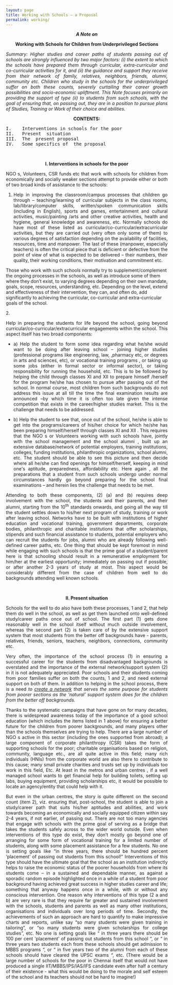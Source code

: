 ```yaml
---
layout: page
title: Working with Schools – a Proposal
permalink: working/
---
```

<p style="text-align: center;"><strong><em>A Note on</em></strong></p>
<p style="text-align: center;"><strong>Working with Schools for Children from Underprivileged Sections</strong></p>

<p style="text-align:justify; text-justify: inter-word"><em>Summary: Higher studies and career paths of students passing out of schools are strongly influenced by two major factors: (i) the extent to which the schools have prepared them through curricular, extra-curricular and co-curricular activities for it, and (ii)  the guidance and support they receive from their network of family, relatives, neighbors, friends, alumni, community etc. Children who study in the schools for the underprivileged suffer on both these counts, severely curtailing their career growth possibilities and socio-economic upliftment. This Note focuses primarily on providing the support of type (ii) to students from such  schools,  with the  goal of ensuring that, on passing out, they are in a position  to pursue  plans of  Studies, Training or Work of their choice and abilities.</em></p>


<p style="text-align: center;"><strong>CONTENTS:</strong></p>
<pre>
I.    Interventions in schools for the poor
II.   Present  situation
III.  The  present proposal
IV.   Some specifics of  the proposal
</pre>
<br>

<p style="text-align: center;"><strong>I.    Interventions in schools for the poor</strong></p>

<p style="text-align:justify; text-justify: inter-word">NGO s, Volunteers, CSR funds etc that work with schools for children from economically and socially weaker sections attempt to  provide either or both of  two broad kinds of assistance to the schools:</p>

1.	<p style="text-align:justify; text-justify: inter-word">Help in improving the classroom/campus processes that children go through – teaching/learning of curricular subjects in the class rooms, lab/library/computer skills, written/spoken communication skills (including in English), sports and games, entertainment and cultural activities, music/painting /arts and other creative activities, health and hygiene, general knowledge and awareness, etc.  Normally schools do have most of these listed as curricular/co-curricular/extracurricular activities, but they are carried out (very often only some of them) to various degrees of satisfaction depending on the availability of facilities, resources, time and manpower. The last of these (manpower, especially teachers) is often the critical piece that is deficient or defective from the point of view of what is expected to be delivered – their numbers, their quality, their working conditions, their motivation and commitment  etc.<br>  
Those who work with such schools normally try to supplement/complement the ongoing processes in the schools, as well as  introduce some of them where they don’t exist, to varying degrees depending on their own mandate, goals, scope, resources, understanding, etc. Depending on the level, extend and effectiveness of their intervention, they can, and often do,  add significantly to achieving the curricular, co-curricular and extra-curricular  goals of the school.</p>
2.	<p style="text-align:justify; text-justify: inter-word">Help in preparing the students for life beyond the school, going beyond curricular/co-curricular/extracurricular engagements within the school. This aspect itself has  two broad components:</p>
 - <p style="text-align:justify; text-justify: inter-word">a) Help the student to  form some idea regarding what he/she would want to be doing after  leaving school – joining higher studies (professional programs like engineering, law, ,pharmacy  etc, or degrees in arts and sciences, etc),  or vocational training  programs , or taking up  some jobs (either in formal sector or informal sector), or taking responsibility for running the household, etc. This is to be followed by helping the child through classes XI and XII to prepare himself /herself for the program he/she has chosen to pursue after passing out of the school. In normal course, most children from such backgrounds do not address this issue at all till the time the final examination results are announced –by which time it is often too late given the intense competition that exists in the career/higher studies  market. This is the challenge that needs to be addressed.</p>
 - <p style="text-align:justify; text-justify: inter-word">b) Help the student to see that, once out of the school, he/she is able to get into the programs/careers  of his/her choice  for which he/she has been preparing  himself/herself  through classes XI and XII . This requires that the NGO s or Volunteers working with such schools have, jointly with the school management and the school alumni , built up  an extensive database/network of potential employers, training institutions, colleges, funding institutions, philanthropic organizations, school alumni, etc. The student should be able to see this picture and then decide where all he/she can find openings for himself/herself, keeping in mind one's aptitude, preparedness, affordability etc. Here again , all the preparations that a student from such schools undergo  under normal circumstances  hardly go beyond preparing for the school final examinations – and herein lies the challenge that needs to be met.</p>

<p style="text-align:justify; text-justify: inter-word">Attending to both these components, (2) (a) and (b) requires deep involvement with the school, the students and  their parents, and their alumni, starting from the 10<sup>th</sup> standards onwards, and going all the way till the student settles down to his/her next program of study, training or work after leaving school. Networks have to be built with institutions of higher education and  vocational training, government departments, corporate bodies, philanthropic and charitable institutions that offer scholarships, stipends and such financial assistance to students, potential employers who can recruit the students for  jobs, alumni who are already following well-defined career paths, etc. One thing that should be kept foremost in mind while engaging with such schools is that the prime goal of a student/parent here is that schooling should result in a remunerative employment for him/her at the earliest opportunity; immediately on passing out if possible, or after another 2-3 years of study at most. This aspect would be considerably different from the case of  children from well to do backgrounds attending well known schools.</p>

<br>
<p style="text-align: center;"><strong>II.   Present  situation</strong></p>

<p style="text-align:justify; text-justify: inter-word">Schools for the well to do also have both these processes, 1 and 2, that help them do well in the school, as well as get them launched onto well-defined study/career paths once out of school. The first part (1) gets done reasonably well in the school itself without much outside involvement, whereas the second part (2) is taken care of by the extensive support system that most students from the better off backgrounds have  -  parents, relatives, friends, seniors, teachers, neighbors, connections, community etc.</p>

<p style="text-align:justify; text-justify: inter-word">Very often, the importance of the school process (1) in ensuring a successful career for the students from disadvantaged backgrounds is overstated and the importance of the external network/support system (2) in it is not adequately appreciated. Poor schools and their students coming from poor families suffer on both the counts, 1 and 2, and need external support on both of them. In addition to helping in the school process, there is a need <em>to <span style="text-decoration: underline">create a network</span> that serves the same purpose for students from poorer sections as the ‘natural’ support system does for the children from the better off backgrounds.</em></p>


<p style="text-align:justify; text-justify: inter-word">Thanks to the systematic campaigns that have gone on for many decades, there is widespread awareness today of the importance of a good school education (which includes the items listed in 1 above) for ensuring a better future for the children from poorer backgrounds, and many players other than the schools themselves are trying to help. There are a large number of NGO s active in this sector (including the ones supported from abroad); a large component of corporate philanthropy (CSR) takes the form of supporting schools for the poor; charitable organisations based on religion, community, language etc.,  are all quite active in this field; many rich individuals (HNIs) from the corporate world  are also there  to contribute to this cause; many small private charities and trusts set up by individuals too work in this field, Etc. At least in the metros and urban centres , if a well managed school wants to get financial help for building toilets, setting up labs, buying equipment, providing scholarships etc, it would be possible to locate an agency/entity that could help with it.</p>

<p style="text-align:justify; text-justify: inter-word">But even in the urban centres, the story is quite different on the second count (item 2), viz. ensuring that, post-school, the student is able to join a study/career path that suits his/her aptitudes and abilities, and work towards becoming an economically and socially equipped citizen within say 2-4 years, if not earlier, of passing out. There are not too many agencies that engage with schools with the prime goal of serving as a bridge that takes the students safely across to the wider world outside. Even when interventions of this type do exist, they don’t mostly go beyond one of arranging for some form of vocational training for a limited number of students, along with some placement assistance for a few students. No one is setting goals like “in three years, there should be hundred percent ‘placement’ of passing out students from this school!” Interventions of this type should have the ultimate goal that the school as an institution indirectly helps to raise the economic status of the poorer households from where its students come – in a sustained and dependable manner, as against a sporadic random episode highlighted once in a while of a student from poor background having achieved great success in higher studies career and life; something that anyway happens once in a while, with or without any conscious intervention. One reason why interventions of this type (2 a and b) are very rare is that they require far greater and sustained involvement with the schools, students and parents as well as many other institutions,  organisations  and individuals  over long periods of time. Secondly, the achievements of such an approach are hard to quantify to make impressive charts and reports, unlike say “so many students were given training in tailoring”, or “so many students were given scholarships for college studies”,  etc. No one is setting goals like “ in three years there should be 100 per cent 'placement' of passing out students from this school “, or “ in three years two students each from these schools should get admission to MBBS programs “, or “ in five years two of the alumni from each of these schools should have cleared the UPSC exams “, etc. (There would be a large number of schools for the poor in Chennai itself that would not have produced a single IIT/MBBS/IPS/IAS/IFS candidate even after half a century of their existence - what this would be doing to the morale and self esteem of the school and its teachers should not be hard to imagine!)</p>

